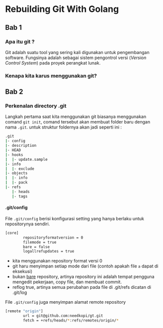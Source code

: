 # Rebuilding Git With Golang

## Bab 1

### Apa itu git ?

Git adalah suatu tool yang sering kali digunakan untuk pengembangan software. Fungsinya adalah sebagai sistem pengontrol versi (*Version Control System*) pada proyek perangkat lunak.



### Kenapa kita karus menggunakan git?







## Bab 2

### Perkenalan directory .git

Langkah pertama saat kita menggunakan git biasanya menggunakan comand `git init`, comand tersebut akan membuat folder baru dengan nama `.git`.  untuk struktur foldernya akan jadi seperti ini :

``` bash
.git
|- config
|- description
|- HEAD
|- hooks
|  |- update.sample
|- info
|  |- exclude
|- objects
|  |- info
|  |- pack
|- refs
   |- heads
   |- tags
```

#### .git/config

File `.git/config` berisi konfigurasi setting yang hanya berlaku untuk repositorynya sendiri. 

``` bash
[core]
        repositoryformatversion = 0
        filemode = true
        bare = false
        logallrefupdates = true
```

* kita menggunakan repository format versi 0
* git haru menyimpan setiap mode dari file (contoh apakah file `a` dapat di eksekusi)
* bukan [bare](https://www.geeksforgeeks.org/bare-repositories-in-git/) repository, artinya repository ini adalah tempat pengguna mengedit pekerjaan, copy file, dan membuat commit.
* reflog true, artinya semua perubahan pada file di .git/refs dicatan di .git/log

File `.git/config` juga menyimpan alamat remote repository

``` bash
[remote "origin"]
        url = git@github.com:needkopi/gt.git
        fetch = +refs/heads/*:refs/remotes/origin/*
```

